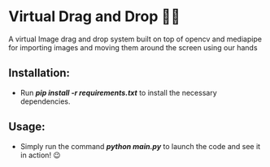 # Virtual Drag and Drop 🤞🧮
A virtual Image drag and drop system built on top of opencv and mediapipe for importing images and moving them around the screen using our hands 

## Installation:
* Run ***pip install -r requirements.txt*** to install the necessary dependencies.

## Usage:
* Simply run the command ***python main.py*** to launch the code and see it in action! 😉
